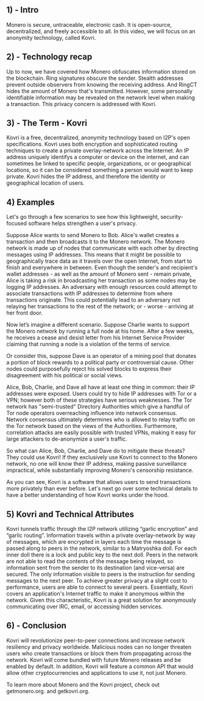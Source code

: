 ## 1) - Intro

Monero is secure, untraceable, electronic cash. It is open-source, decentralized, and freely accessible to all. In this video, we will focus on an anonymity technology, called Kovri.

## 2) - Technology recap

Up to now, we have covered how Monero obfuscates information stored on the blockchain.
Ring signatures obscure the sender.
Stealth addresses prevent outside observers from knowing the receiving address.
And RingCT hides the amount of Monero that's transmitted.
However, some personally identifiable information may be revealed on the network level when making a transaction.
This privacy concern is addressed with Kovri.

## 3) - The Term - Kovri

Kovri is a free, decentralized, anonymity technology based on I2P's open specifications.
Kovri uses both encryption and sophisticated routing techniques to create a private overlay-network across the Internet.
An IP address uniquely identifys a computer or device on the internet, and can sometimes be linked to specific people, organizations, or or geographical locations, so it can be considered something a person would want to keep private.
Kovri hides the IP address, and therefore the identity or geographical location of users.

## 4) Examples

Let's go through a few scenarios to see how this lightweight, security-focused software helps strengthen a user's privacy.

Suppose Alice wants to send Monero to Bob.
Alice's wallet creates a transaction and then broadcasts it to the Monero network.
The Monero network is made up of nodes that communicate with each other by directing messages using IP addresses.
This means that it might be possible to geographically trace data as it travels over the open Internet, from start to finish and everywhere in between.
Even though the sender's and recipient's wallet addresses - as well as the amount of Monero sent - remain private, Alice is taking a risk in broadcasting her transaction as some nodes may be logging IP addresses.
An adversary with enough resources could attempt to associate transactions with IP addresses to determine from where transactions originate.
This could potentially lead to an adversary not relaying her transactions to the rest of the network; or - worse - arriving at her front door.

Now let’s imagine a different scenario.
Suppose Charlie wants to support the Monero network by running a full node at his home.
After a few weeks, he receives a cease and desist letter from his Internet Service Provider claiming that running a node is a violation of the terms of service.

Or consider this, suppose Dave is an operator of a mining pool that donates a portion of block rewards to a political party or controversial cause.
Other nodes could purposefully reject his solved blocks to express their disagreement with his political or social views.

Alice, Bob, Charlie, and Dave all have at least one thing in common: their IP addresses were exposed.
Users could try to hide IP addresses with Tor or a VPN; however both of these strategies have serious weaknesses.
The Tor network has "semi-trusted" Directory Authorities which give a handful of Tor node operators overreaching influence into network consensus.
Network consensus ultimately determines who is allowed to relay traffic on the Tor network based on the views of the Authorities.
Furthermore, correlation attacks are easily possible with trusted VPNs, making it easy for large attackers to de-anonymize a user's traffic.

So what can Alice, Bob, Charlie, and Dave do to mitigate these threats? They could use Kovri!
If they exclusively use Kovri to connect to the Monero network, no one will know their IP address, making passive surveillance impractical, while substantially improving Monero's censorship resistance.

As you can see, Kovri is a software that allows users to send transactions more privately than ever before.
Let's next go over some technical details to have a better understanding of how Kovri works under the hood. 

## 5) Kovri and Technical Attributes

Kovri tunnels traffic through the I2P network utilizing “garlic encryption” and “garlic routing”.
Information travels within a private overlay-network by way of messages, which are encrypted in layers each time the message is passed along to peers in the network, similar to a Matryoshka doll.
For each inner doll there is a lock and public key to the next doll.
Peers in the network are not able to read the contents of the message being relayed, so information sent from the sender to its destination (and vice-versa) are secured.
The only information visible to peers is the instruction for sending messages to the next peer.
To achieve greater privacy at a slight cost to performance, users are able to connect to several peers.
Essentially, Kovri covers an application's Internet traffic to make it anonymous within the network.
Given this characteristic, Kovri is a great solution for anonymously communicating over IRC, email, or accessing hidden services.

## 6) - Conclusion

Kovri will revolutionize peer-to-peer connections and increase network resiliency and privacy worldwide.
Malicious nodes can no longer threaten users who create transactions or block them from propagating across the network.
Kovri will come bundled with future Monero releases and be enabled by default.
In addition, Kovri will feature a common API that would allow other cryptocurrencies and applications to use it, not just Monero.

To learn more about Monero and the Kovri project, check out getmonero.org. and getkovri.org.
